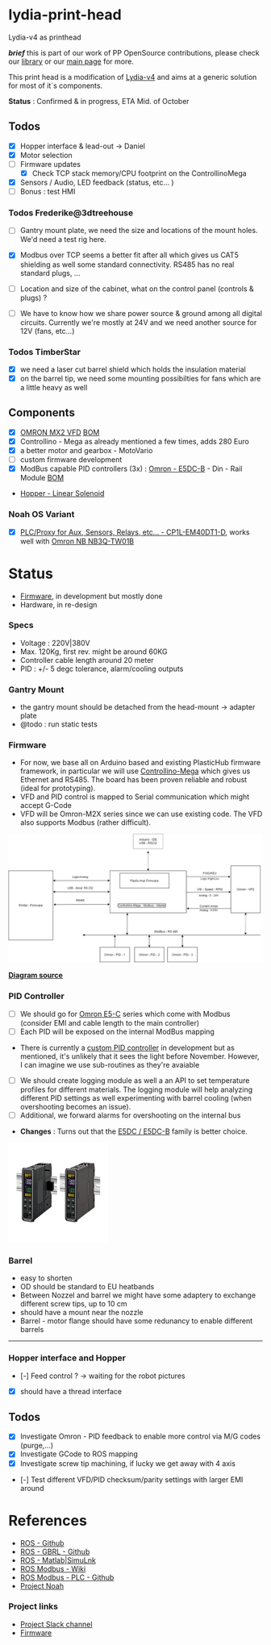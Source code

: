 # lydia-print-head

Lydia-v4 as printhead

***brief*** this is part of our work of PP OpenSource contributions, please check our [library](https://library.precious-plastic.org/) or our [main page](https://plastic-hub.com/products/) for more.

This print head is a modification of [Lydia-v4](https://plastic-hub.com/products/lydia-v4.html) and aims at a generic solution for most of it´s components.

**Status** : Confirmed & in progress, ETA Mid. of October

## Todos

- [x] Hopper interface & lead-out -> Daniel
- [x] Motor selection
- [ ] Firmware updates
  - [x] Check TCP stack memory/CPU footprint on the ControllinoMega
- [x] Sensors / Audio, LED feedback (status, etc... )
- [ ] Bonus : test HMI

### Todos Frederike@3dtreehouse

- [ ] Gantry mount plate, we need the size and locations of the mount holes. We'd need a test rig here.
- [x] Modbus over TCP seems a better fit after all which gives us CAT5 shielding as well some standard connectivity. RS485 has no real standard plugs, ...
- [ ] Location and size of the cabinet, what on the control panel (controls & plugs) ?
- [ ] We have to know how we share power source & ground among all digital circuits. Currently we're mostly at 24V and we need another source for 12V (fans, etc...)


### Todos TimberStar

- [x] we need a laser cut barrel shield which holds the insulation material
- [x] on the barrel tip, we need some mounting possibilties for fans which are a little heavy as well

## Components

- [x] [OMRON MX2 VFD](https://industrial.omron.es/es/products/3G3MX2-A2022-E) [BOM](https://es.wiautomation.com/omron/variadores-motores-proteccion-de-circuitos/3G3MX2A2022E?SubmitCurrency=1&id_currency=1&gclid=Cj0KCQjwy8f6BRC7ARIsAPIXOjgnGbRSd_DaX-o59wjtIBqI2mGllXWWOvjhSC1sPQgOTmGMvc7toncaAqejEALw_wcB)
- [x] Controllino - Mega as already mentioned a few times, adds 280 Euro
- [x] a better motor and gearbox - MotoVario
- [ ] custom firmware development
- [x] ModBus capable PID controllers (3x) : [Omron - E5DC-B](https://industrial.omron.eu/en/products/E5DC-QX2ASM-002) - Din - Rail Module [BOM](https://es.wiautomation.com/omron/plc-sistemas/E5DCQX2ASM002?SubmitCurrency=1&id_currency=1&gclid=Cj0KCQjwy8f6BRC7ARIsAPIXOjgWMeg-P2iN7wysDExpeHJHtEHAv06B2pKTz3DQlKjn67Al2K7YvvMaAs4IEALw_wcB)
- [Hopper - Linear Solenoid](https://uk.farnell.com/guardian-electric/t12x19-c-24d/solenoid-pull-operation-24vdc/dp/1608128?gclid=EAIaIQobChMIn4Xa8LPz6wIVEuntCh2SvwcDEAkYASABEgK3uvD_BwE&gross_price=true&mckv=s7TWt3nIG_dc%7Cpcrid%7C459864482330%7Cplid%7C%7Ckword%7C%7Cmatch%7C%7Cslid%7C%7Cproduct%7C1608128%7Cpgrid%7C114464711464%7Cptaid%7Cpla-323868377918%7C&CMP=KNC-GUK-SHOPPING-SMEC-Whoops-Newstructure-31Aug2020)

### Noah OS Variant
- [x] [PLC/Proxy for Aux, Sensors, Relays, etc... - CP1L-EM40DT1-D](http://www.ia.omron.com/products/family/1916/lineup.html), works well with [Omron NB NB3Q-TW01B](https://es.wiautomation.com/omron/hmi-pc-industriales/NB3QTW01B?SubmitCurrency=1&id_currency=1&gclid=CjwKCAjwh7H7BRBBEiwAPXjadt5G-53T-xJ8v5VmzdF5wUu8uHT1us-fzXU5913IwC3Kbz4cDg3jnBoC7g0QAvD_BwE)


# Status

- [Firmware](https://github.com/plastic-hub/hydra), in development but mostly done
- Hardware, in re-design

### Specs

- Voltage : 220V|380V
- Max. 120Kg, first rev. might be around 60KG
- Controller cable length around 20 meter
- PID : +/- 5 degc tolerance, alarm/cooling outputs

### Gantry Mount

- the gantry mount should be detached from the head-mount -> adapter plate
- @todo : run static tests

### Firmware

- For now, we base all on Arduino based and existing PlasticHub firmware framework, in particular we will use [Controllino-Mega](https://www.controllino.biz/product/controllino-mega/) which gives us Ethernet and RS485. The board has been proven reliable and robust (ideal for prototyping).
- VFD and PID control is mapped to Serial communication which might accept G-Code
- VFD will be Omron-M2X series since we can use existing code. The VFD also supports Modbus (rather difficult).

![](./assets/lydia-print-head-logical.jpg)

**[Diagram source](https://app.diagrams.net/#G1L7Prviy9U-2gpcZHm8Z5dj39gxDHd_V_)**

### PID Controller

- [ ] We should go for [Omron E5-C](https://assets.omron.com/m/6f7cd0d93654a7a4/original/E5_C-Temperature-Controller-to-NB-Screen-Template-Tech-Guide.pdf) series which come with Modbus (consider EMI and cable length to the main controller)
- [ ] Each PID will be exposed on the internal ModBus mapping
- There is currently a [custom PID controller](https://github.com/plastic-hub/pid-controller) in development but as mentioned, it's unlikely that it sees the light before November. However, I can imagine we use sub-routines as they're avaiable
- [ ] We should create logging module as well a an API to set temperature profiles for different materials. The logging module will help analyzing different PID settings as well experimenting with barrel cooling (when overshooting becomes an issue).
- [ ] Additional, we forward alarms for overshooting on the internal bus

- **Changes** :  Turns out that the [E5DC / E5DC-B](http://www.ia.omron.com/products/family/3242/) family is better choice.

![](./assets/E5DC-B.jpg)

### Barrel

- easy to shorten
- OD should be standard to EU heatbands
- Between Nozzel and barrel we might have some adaptery to exchange different screw tips, up to 10 cm
- should have a mount near the nozzle
- Barrel - motor flange should have some redunancy to enable different barrels

----
### Hopper interface and Hopper

- [-] Feed control ? -> waiting for the robot pictures
- [x] should have a thread interface

## Todos

- [x] Investigate Omron - PID feedback to enable more control via M/G codes (purge,...)
- [x] Investigate GCode to ROS mapping
- [x] Investigate screw tip machining, if lucky we get away with 4 axis
- [-] Test different VFD/PID checksum/parity settings with larger EMI around

# References

- [ROS - Github](https://github.com/ros-industrial)
- [ROS - GBRL - Github](https://github.com/openautomation/ROS-GRBL/wiki/GRBLtron)
- [ROS - Matlab|SimuLnk](https://www.mathworks.com/help/ros/ug/get-started-with-ros-in-simulink.html)
- [ROS Modbus - Wiki](http://wiki.ros.org/modbus)
- [ROS Modbus - PLC - Github](https://github.com/sonyccd/ros_plc_modbus)
- [Project Noah](https://github.com/plastic-hub/noah)

### Project links

- [Project Slack channel](https://pporgworkspace.slack.com/archives/C01A8G36MRP)
- [Firmware](https://github.com/plastic-hub/hydra)


